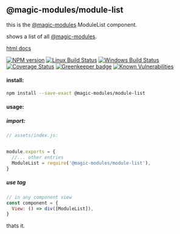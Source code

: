 ## @magic-modules/module-list
this is the [@magic-modules](https://github.com/magic-modules/)
ModuleList component.

shows a list of all [@magic-modules](https://github.com/magic-modules/).

[html docs](https://magic-modules.github.io/module-list/)

[![NPM version][npm-image]][npm-url]
[![Linux Build Status][travis-image]][travis-url]
[![Windows Build Status][appveyor-image]][appveyor-url]
[![Coverage Status][coveralls-image]][coveralls-url]
[![Greenkeeper badge][greenkeeper-image]][greenkeeper-url]
[![Known Vulnerabilities][snyk-image]][snyk-url]

[npm-image]: https://img.shields.io/npm/v/@magic-modules/module-list.svg
[npm-url]: https://www.npmjs.com/package/@magic-modules/module-list
[travis-image]: https://api.travis-ci.org/magic-modules/module-list.svg?branch=master
[travis-url]: https://travis-ci.org/magic-modules/module-list
[appveyor-image]: https://img.shields.io/appveyor/ci/magic-modules/module-list/master.svg
[appveyor-url]: https://ci.appveyor.com/project/magic-modules/module-list/branch/master
[coveralls-image]: https://coveralls.io/repos/github/magic-modules/module-list/badge.svg
[coveralls-url]: https://coveralls.io/github/magic-modules/module-list
[greenkeeper-image]: https://badges.greenkeeper.io/magic-modules/module-list.svg
[greenkeeper-url]: https://badges.greenkeeper.io/magic-modules/module-list.svg
[snyk-image]: https://snyk.io/test/github/magic-modules/module-list/badge.svg
[snyk-url]: https://snyk.io/test/github/magic-modules/module-list

#### install:
```bash
npm install --save-exact @magic-modules/module-list
```

#### usage:

##### import:
```javascript
// assets/index.js:


module.exports = {
  //... other entries
  ModuleList = require('@magic-modules/module-list'),
}
```

##### use tag
```javascript
// in any component view
const component = {
  View: () => div([ModuleList]),
}
```

thats it.
